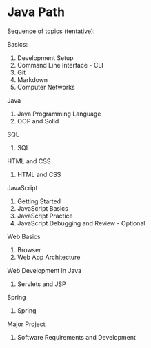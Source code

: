 # Java Path

Sequence of topics (tentative):

Basics:
1. Development Setup
2. Command Line Interface - CLI
3. Git
4. Markdown
5. Computer Networks

Java
1. Java Programming Language
2. OOP and Solid

SQL
1. SQL

HTML and CSS
1. HTML and CSS

JavaScript
1. Getting Started
2. JavaScript Basics
3. JavaScript Practice
4. JavaScript Debugging and Review - Optional

Web Basics
1. Browser
2. Web App Architecture

Web Development in Java
1. Servlets and JSP

Spring
1. Spring

Major Project
1. Software Requirements and Development
